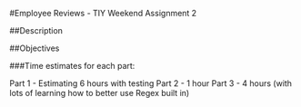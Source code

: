 #Employee Reviews - TIY Weekend Assignment 2

##Description

##Objectives

###Time estimates for each part:

Part 1 - Estimating 6 hours with testing
Part 2 - 1 hour
Part 3 - 4 hours (with lots of learning how to better use Regex built in)
